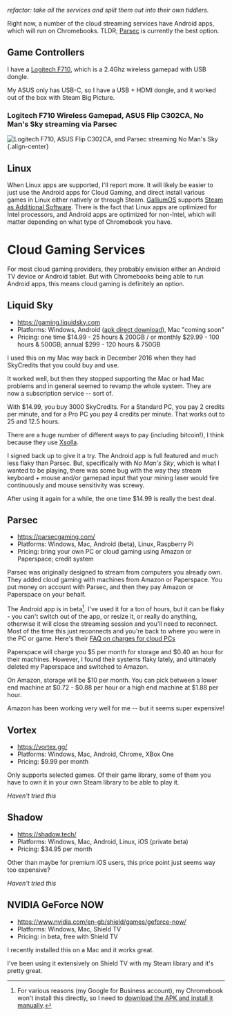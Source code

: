 _refactor: take all the services and split them out into their own tiddlers._

Right now, a number of the cloud streaming services have Android apps, which will run on Chromebooks. TLDR; [Parsec](#parsec) is currently the best option.

## Game Controllers
I have a [Logitech F710](https://www.logitechg.com/en-ca/product/f710-wireless-gamepad), which is a 2.4Ghz wireless gamepad with USB dongle.

My ASUS only has USB-C, so I have a USB + HDMI dongle, and it worked out of the box with Steam Big Picture.

### Logitech F710 Wireless Gamepad, ASUS Flip C302CA, No Man's Sky streaming via Parsec

![Logitech F710, ASUS Flip C302CA, and Parsec streaming No Man's Sky](/uploads/c-3-e-8894-d-15-ac-4-bb-1-8-ff-8-7445284-eb-639.jpeg "Logitech F710, ASUS Flip C302CA, and Parsec streaming No Man's Sky"){.align-center}

## Linux

When Linux apps are supported, I'll report more. It will likely be easier to just use the Android apps for Cloud Gaming, and direct install various games in Linux either natively or through Steam. [GalliumOS](/chromebook/galliumos) supports [Steam as Additional Software](https://wiki.galliumos.org/Additional_Software). There is the fact that Linux apps are optimized for Intel processors, and Android apps are optimized for non-Intel, which will matter depending on what type of Chromebook you have.

# Cloud Gaming Services
For most cloud gaming providers, they probably envision either an Android TV device or Android tablet. But with Chromebooks being able to run Android apps, this means cloud gaming is definitely an option.

## Liquid Sky
* https://gaming.liquidsky.com
* Platforms: Windows, Android ([apk direct download](https://cdn.liquidsky.com/assets/liquidsky.apk)), Mac "coming soon"
* Pricing: one time $14.99 - 25 hours & 200GB / or monthly $29.99 - 100 hours & 500GB; annual $299 - 120 hours & 750GB

I used this on my Mac way back in December 2016 when they had SkyCredits that you could buy and use.

It worked well, but then they stopped supporting the Mac or had Mac problems and in general seemed to revamp the whole system. They are now a subscription service -- sort of.

With $14.99, you buy 3000 SkyCredits. For a Standard PC, you pay 2 credits per minute, and for a Pro PC you pay 4 credits per minute. That works out to 25 and 12.5 hours.

There are a huge number of different ways to pay (including bitcoin!), I think because they use [Xsolla](https://xsolla.com/).

I signed back up to give it a try. The Android app is full featured and much less flaky than Parsec. But, specifically with _No Man's Sky_, which is what I wanted to be playing, there was some bug with the way they stream keyboard + mouse and/or gamepad input that your mining laser would fire continuously and mouse sensitivity was screwy.

After using it again for a while, the one time $14.99 is really the best deal.

## Parsec
* https://parsecgaming.com/
* Platforms: Windows, Mac, Android (beta), Linux, Raspberry Pi
* Pricing: bring your own PC or cloud gaming using Amazon or Paperspace; credit system

Parsec was originally designed to stream from computers you already own. They added cloud gaming with machines from Amazon or Paperspace. You put money on account with Parsec, and then they pay Amazon or Paperspace on your behalf.

The Android app is in beta[^parsecapk]. I've used it for a ton of hours, but it can be flaky - you can't switch out of the app, or resize it, or really do anything, otherwise it will close the streaming session and you'll need to reconnect. Most of the time this just reconnects and you're back to where you were in the PC or game.
Here's their [FAQ on charges for cloud PCs](https://support.parsecgaming.com/hc/en-us/articles/115003113431-How-Does-Parsec-Calculate-The-Price-And-Charges-On-My-Cloud-PC-)

Paperspace will charge you $5 per month for storage and $0.40 an hour for their machines. However, I found their systems flaky lately, and ultimately deleted my Paperspace and switched to Amazon.

On Amazon, storage will be $10 per month. You can pick between a lower end machine at $0.72 - $0.88 per hour or a high end machine at $1.88 per hour.
[^parsecapk]: For various reasons (my Google for Business account), my Chromebook won't install this directly, so I need to [download the APK and install it manually](https://apk-dl.com/parsec/tv.parsec.client).

Amazon has been working very well for me -- but it seems super expensive!

## Vortex
* https://vortex.gg/
* Platforms: Windows, Mac, Android, Chrome, XBox One
* Pricing: $9.99 per month

Only supports selected games. Of their game library, some of them you have to own it in your own Steam library to be able to play it.

_Haven't tried this_

## Shadow
* https://shadow.tech/
* Platforms: Windows, Mac, Android, Linux, iOS (private beta)
* Pricing: $34.95 per month

Other than maybe for premium iOS users, this price point just seems way too expensive?

_Haven't tried this_

## NVIDIA GeForce NOW
* https://www.nvidia.com/en-gb/shield/games/geforce-now/
* Platforms: Windows, Mac, Shield TV
* Pricing: in beta, free with Shield TV

I recently installed this on a Mac and it works great.

I've been using it extensively on Shield TV with my Steam library and it's pretty great.